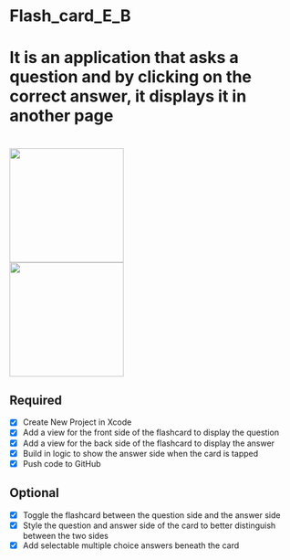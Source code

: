 # Flash_card_E_B

# It is an application that asks a question and by clicking on the correct answer, it displays it in another page

# 
<img src="https://i.imgur.com/p2sBhEJ.gif" width=200><br>
<img src="emflashcard.gif" width=200><br>

## Required
- [x] Create New Project in Xcode
- [x] Add a view for the front side of the flashcard to display the question
- [x] Add a view for the back side of the flashcard to display the answer
- [x] Build in logic to show the answer side when the card is tapped
- [x] Push code to GitHub
## Optional
- [x] Toggle the flashcard between the question side and the answer side
- [x] Style the question and answer side of the card to better distinguish between the two sides
- [x] Add selectable multiple choice answers beneath the card
